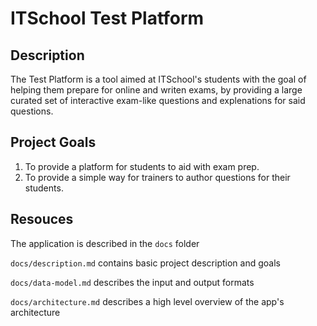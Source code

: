 # ITSchool Test Platform

## Description

The Test Platform is a tool aimed at ITSchool's students with the goal
of helping them prepare for online and writen exams, by providing
a large curated set of interactive exam-like questions 
and explenations for said questions.


## Project Goals

  1) To provide a platform for students to aid with exam prep.
  2) To provide a simple way for trainers to author questions for their students.



## Resouces

The application is described in the `docs` folder


`docs/description.md` contains basic project description and goals

`docs/data-model.md` describes the input and output formats

`docs/architecture.md` describes a high level overview of the app's architecture
